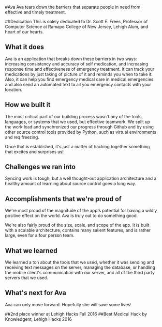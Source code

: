 #Ava
Ava tears down the barriers that separate people in need from effective and timely treatment.

##Dedication
This is solely dedicated to Dr. Scott E. Frees, Professor of Computer Science at Ramapo College of New Jersey, Lehigh Alum, and heart of our hearts.  

## What it does
Ava is an application that breaks down these barriers in two ways: increasing consistency and accuracy of self medication, and increasing response time and effectiveness of emergency treatment. It can track your medications by just taking of picture of it and reminds you when to take it. Also, it can help you find emergency medical care in medical emergencies and also send an automated text to all you emergency contacts with your location.

## How we built it
The most critical part of our building process wasn't any of the tools, languages, or systems that we used, but effective teamwork.  We split up the work load and synchronized our progress through Github and by using other source control tools provided by Python, such as virtual environments and req freezing.

Once that is established, it's just a matter of hacking together something that excites and surprises us!  

## Challenges we ran into
Syncing work is tough, but a well thought-out application architecture and a healthy amount of learning about source control goes a long way.  

## Accomplishments that we're proud of
We're most proud of the magnitude of the app's potential for having a wildly positive effect on the world.  Ava is truly out to do something good.  

We're also fairly proud of the size, scale, and scope of the app.  It is built with a scalable architecture, contains many salient features, and is rather large, even for a four person team.

## What we learned
We learned a ton about the tools that we used, whether it was sending and receiving text messages on the server, managing the database, or handling the mobile client's communication with our server, and all of the third party servers that we used. 

## What's next for Ava
Ava can only move forward.  Hopefully she will save some lives!

##2nd place winner at Lehigh Hacks Fall 2016
##Best Medical Hack by Knowledgent, Lehigh Hacks 2016
